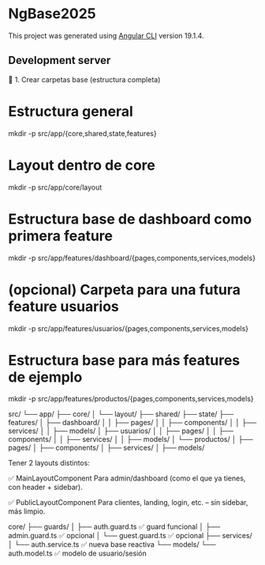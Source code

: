 # NgBase2025

This project was generated using [Angular CLI](https://github.com/angular/angular-cli) version 19.1.4.

## Development server

🧱 1. Crear carpetas base (estructura completa)
# Estructura general
mkdir -p src/app/{core,shared,state,features}

# Layout dentro de core
mkdir -p src/app/core/layout

# Estructura base de dashboard como primera feature
mkdir -p src/app/features/dashboard/{pages,components,services,models}

# (opcional) Carpeta para una futura feature usuarios
mkdir -p src/app/features/usuarios/{pages,components,services,models}

# Estructura base para más features de ejemplo
mkdir -p src/app/features/productos/{pages,components,services,models}



src/
└── app/
    ├── core/
    │   └── layout/
    ├── shared/
    ├── state/
    ├── features/
    │   ├── dashboard/
    │   │   ├── pages/
    │   │   ├── components/
    │   │   ├── services/
    │   │   ├── models/
    │   ├── usuarios/
    │   │   ├── pages/
    │   │   ├── components/
    │   │   ├── services/
    │   │   ├── models/
    │   └── productos/
    │       ├── pages/
    │       ├── components/
    │       ├── services/
    │       ├── models/


Tener 2 layouts distintos:

✅ MainLayoutComponent
Para admin/dashboard (como el que ya tienes, con header + sidebar).

✅ PublicLayoutComponent
Para clientes, landing, login, etc. – sin sidebar, más limpio.



core/
├── guards/
│   ├── auth.guard.ts              ✅ guard funcional
│   ├── admin.guard.ts             ✅ opcional
│   └── guest.guard.ts             ✅ opcional
├── services/
│   └── auth.service.ts            ✅ nueva base reactiva
└── models/
    └── auth.model.ts              ✅ modelo de usuario/sesión

    